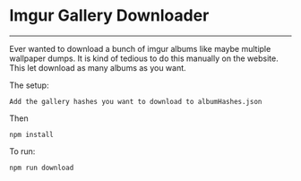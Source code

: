 # Imgur Gallery Downloader
-----

Ever wanted to download a bunch of imgur albums like maybe multiple wallpaper dumps. It is kind of tedious to do this manually on the website. This let download as many albums as you want.

The setup:

```
Add the gallery hashes you want to download to albumHashes.json
```

Then

```
npm install
```

To run:

```
npm run download
```
